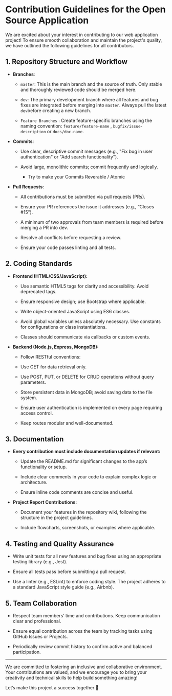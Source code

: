 # Contribution Guidelines for the Open Source Application

We are excited about your interest in contributing to our web application project! To ensure smooth collaboration and maintain the project's quality, we have outlined the following guidelines for all contributors.

## 1. Repository Structure and Workflow

- **Branches**:
    - `master`: This is the main branch and the source of truth. Only stable and thoroughly reviewed code should be merged here.
        
    - `dev`: The primary development branch where all features and bug fixes are integrated before merging into `master`. Always pull the latest `dev`before creating a new branch.
        
    - `Feature Branches` : Create feature-specific branches using the naming convention: `feature/feature-name` , `bugfix/issue-description` or `docs/doc-name`.
- **Commits**:
	- Use clear, descriptive commit messages (e.g., "Fix bug in user authentication" or "Add search functionality").
		
	- Avoid large, monolithic commits; commit frequently and logically.
		- Try to make your Commits Reverable / Atomic
		
- **Pull Requests**:
	- All contributions must be submitted via pull requests (PRs).
        
	- Ensure your PR references the issue it addresses (e.g., “Closes #15”).
        
	- A minimum of two approvals from team members is required before merging a PR into dev.
        
	- Resolve all conflicts before requesting a review.
        
	- Ensure your code passes linting and all tests.

## 2. Coding Standards

- **Frontend (HTML/CSS/JavaScript):**
	- Use semantic HTML5 tags for clarity and accessibility. Avoid deprecated tags.
        
	- Ensure responsive design; use Bootstrap where applicable.
        
	- Write object-oriented JavaScript using ES6 classes.
        
	- Avoid global variables unless absolutely necessary. Use constants for configurations or class instantiations.
        
	- Classes should communicate via callbacks or custom events.

- **Backend (Node.js, Express, MongoDB):**
	- Follow RESTful conventions:
        
	- Use GET for data retrieval only.
        
	- Use POST, PUT, or DELETE for CRUD operations without query parameters.
        
	- Store persistent data in MongoDB; avoid saving data to the file system.
        
	- Ensure user authentication is implemented on every page requiring access control.
        
	- Keep routes modular and well-documented.

## 3. Documentation

- **Every contribution must include documentation updates if relevant:**
	- Update the README.md for significant changes to the app’s functionality or setup.
        
	- Include clear comments in your code to explain complex logic or architecture.
        
	- Ensure inline code comments are concise and useful.

- **Project Report Contributions:**
	- Document your features in the repository wiki, following the structure in the project guidelines.
        
	- Include flowcharts, screenshots, or examples where applicable.

## 4. Testing and Quality Assurance

- Write unit tests for all new features and bug fixes using an appropriate testing library (e.g., Jest).
    
- Ensure all tests pass before submitting a pull request.
    
- Use a linter (e.g., ESLint) to enforce coding style. The project adheres to a standard JavaScript style guide (e.g., Airbnb).

## 5. Team Collaboration

- Respect team members’ time and contributions. Keep communication clear and professional.
    
- Ensure equal contribution across the team by tracking tasks using GitHub Issues or Projects.
    
- Periodically review commit history to confirm active and balanced participation.

---
We are committed to fostering an inclusive and collaborative environment. Your contributions are valued, and we encourage you to bring your creativity and technical skills to help build something amazing!

Let’s make this project a success together 🚀
